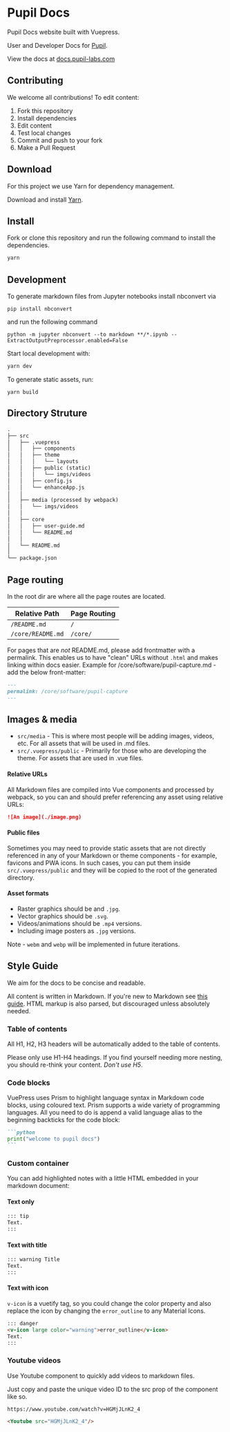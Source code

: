 # Pupil Docs
Pupil Docs website built with Vuepress.

User and Developer Docs for [Pupil](https://github.com/pupil-labs/pupil).

View the docs at [docs.pupil-labs.com](https://docs.pupil-labs.com)

## Contributing
We welcome all contributions! To edit content:

1. Fork this repository
1. Install dependencies
1. Edit content
1. Test local changes
1. Commit and push to your fork
1. Make a Pull Request

## Download
For this project we use Yarn for dependency management.

Download and install [Yarn](https://yarnpkg.com/en/docs/install).

## Install
Fork or clone this repository and run the following command to install the dependencies.

```bash
yarn
```

## Development

To generate markdown files from Jupyter notebooks install nbconvert via
```
pip install nbconvert
```
and run the following command
```
python -m jupyter nbconvert --to markdown **/*.ipynb --ExtractOutputPreprocessor.enabled=False
```

Start local development with:
```bash
yarn dev
```

To generate static assets, run:
```basg
yarn build
```

## Directory Struture

```markdown
.
├── src
│   ├── .vuepress
│   │   ├── components
│   │   ├── theme
│   │   │   └── layouts
│   │   ├── public (static)
│   │   │   └── imgs/videos
│   │   ├── config.js
│   │   └── enhanceApp.js
│   │
│   ├── media (processed by webpack)
│   │   └── imgs/videos
│   │
│   ├── core
│   │   ├── user-guide.md
│   │   └── README.md
│   │
│   └── README.md
│
└── package.json
```

## Page routing
In the root dir are where all the page routes are located.

| Relative Path     | Page Routing |
| ----------------- | ------------ |
| `/README.md`      | `/`          |
| `/core/README.md` | `/core/`     |

For pages that are _not_ README.md, please add frontmatter with a permalink. This enables us to have "clean" URLs without `.html` and makes linking within docs easier. Example for /core/software/pupil-capture.md - add the below front-matter:

```md
---
permalink: /core/software/pupil-capture
---
```


## Images & media
- `src/media` - This is where most people will be adding images, videos, etc. For all assets that will be used in .md files.
- `src/.vuepress/public` - Primarily for those who are developing the theme. For assets that are used in .vue files.

#### Relative URLs
All Markdown files are compiled into Vue components and processed by webpack, so you can and should prefer referencing any asset using relative URLs:

```markdown
![An image](./image.png)
```

#### Public files
Sometimes you may need to provide static assets that are not directly referenced in any of your Markdown or theme components - for example, favicons and PWA icons. In such cases, you can put them inside `src/.vuepress/public` and they will be copied to the root of the generated directory.

#### Asset formats

- Raster graphics should be and `.jpg`.
- Vector graphics should be `.svg`.
- Videos/animations should be `.mp4` versions.
- Including image posters as `.jpg` versions.

Note - `webm` and `webp` will be implemented in future iterations.

## Style Guide
We aim for the docs to be concise and readable.

All content is written in Markdown. If you're new to Markdown see [this guide](https://guides.github.com/features/mastering-markdown/ "Github - Mastering Markdown"). HTML markup is also parsed, but discouraged unless absolutely needed.

### Table of contents
All H1, H2, H3 headers will be automatically added to the table of contents.

Please only use H1-H4 headings. If you find yourself needing more nesting, you should re-think your content. _Don't use H5_.

### Code blocks
VuePress uses Prism to highlight language syntax in Markdown code blocks, using coloured text.
Prism supports a wide variety of programming languages.
All you need to do is append a valid language alias to the beginning backticks for the code block:

````markdown
```python
print("welcome to pupil docs")
```
````

### Custom container
You can add highlighted notes with a little HTML embedded in your markdown document:

#### Text only
```markdown
::: tip
Text.
:::
```

#### Text with title
```markdown
::: warning Title
Text.
:::
```

#### Text with icon
`v-icon` is a vuetify tag, so you could change the color property and also replace the icon by changing the `error_outline` to any Material Icons.
```markdown
::: danger
<v-icon large color="warning">error_outline</v-icon>
Text.
:::
```

### Youtube videos
Use Youtube component to quickly add videos to markdown files.

Just copy and paste the unique video ID to the src prop of the component like so.

```
https://www.youtube.com/watch?v=HGMjJLnK2_4
```

```md
<Youtube src="HGMjJLnK2_4"/>
```
